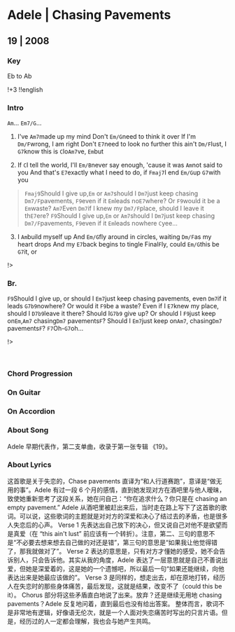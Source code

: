 # Adele | Chasing Pavements
## 19 | 2008

### Key
Eb to Ab
&nbsp;


!+3
!!english

### Intro
`Am`...        `Em7/G`...

1. I've `Am7`made up my mind
 Don't `Em/G`need to think it over
 If I'm `Dm/F`wrong, I am right
 Don't `E7`need to look no further
 this ain't `Dm/F`lust, I `G7`know this is `C`lo`Am7`ve, `Em`but

2. If `C`I tell the world, I'll `Em/B`never say enough, 'cause it was `Am`not said to you
And that's `E7`exactly what I need to do, if `Fmaj7`I end `Em/G`up `G7`with you

> `Fmaj9`Should I give up,`Em` or `Am7`should I `Dm7`just keep chasing `Dm7/F`pavements, `F9`even if it `Em`leads no`E7`where?
> Or `F9`would it be a `Em`waste? `Am7`Even `Dm7`if I knew my `Dm7/F`place, should I leave it th`E7`ere?
> `F9`Should I give up,`Em` or `Am7`should I `Dm7`just keep chasing `Dm7/F`pavements, `F9`even if it `Em`leads nowhere
> `C`yee...

3. I `Am`build myself up
And `Em/G`fly around in circles, waiting `Dm/F`as my heart drops
And my `E7`back begins to tingle
Final`F`ly, could `Em/G`this be `G7`it, or

!>

### Br.
`F9`Should I give up, or should I `Em7`just keep chasing pavements, even `Dm7`if it leads `G7b9`nowhere?
Or would it `F9`be a waste? Even if I `E7`knew my place, should I `D7b9`leave it there? Should I`G7b9` give up?
Or should I `F9`just keep on`Em`,`Am7` chasing`Dm7` pavements`F`?
Should I `Em7`just keep on`Am7`, chasing`Dm7` pavements`F`?
`F7`Oh-`G7`oh...

!>


&nbsp;&nbsp;

### Chord Progression


### On Guitar


### On Accordion


### About Song
Adele 早期代表作，第二支单曲，收录于第一张专辑 《19》。

### About Lyrics
 这首歌是关于失恋的，Chase pavements 直译为“和人行道赛跑”，意译是“做无用的事”。Adele 有过一段 6 个月的感情，直到她发现对方在酒吧里与他人暧昧，致使她重新思考了这段关系，她在问自己：“你在追求什么？你只是在 chasing an empty pavement.” Adele 从酒吧里被赶出来后，当时走在路上写下了这首歌的歌词。可以说，这些歌词的主题就是对对方的深爱和决心了结过去的矛盾，也是很多人失恋后的心声。
 Verse 1 先表达出自己放下的决心，但又说自己对他不是欲望而是真爱（在 “this ain't lust” 前应该有一个转折）。注意，第二、三句的意思不是“不必要去想来想去自己做的对还是错”，第三句的意思是“如果我让他觉得错了，那我就做对了”。
 Verse 2 表达的意思是，只有对方才懂她的感受，她不会告诉别人，只会告诉他。其实从我的角度，Adele 表达了一层意思就是自己不善说出爱，但她是深爱着的，这是她的一个遗憾吧，所以最后一句“如果还能继续，向他表达出来是她最应该做的”。
 Verse 3 是同样的，想走出去，却在原地打转，经历人在失恋时的那些身体痛苦，最后发现，这就是结果，改变不了（could this be it）。
 Chorus 部分将这些矛盾直白地说了出来。放弃？还是继续无用地 chasing pavements？Adele 反复地问着，直到最后也没有给出答案。
 整体而言，歌词不是非常地有逻辑，好像语无伦次，就是一个人面对失恋痛苦时写出的只言片语。但是，经历过的人一定都会理解，我也会与她产生共鸣。